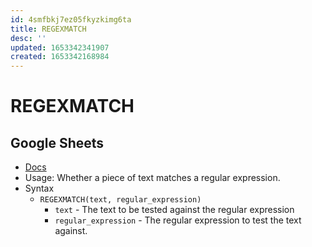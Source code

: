 ```yaml
---
id: 4smfbkj7ez05fkyzkimg6ta
title: REGEXMATCH
desc: ''
updated: 1653342341907
created: 1653342168984
---
```

# REGEXMATCH

## Google Sheets

- [Docs](https://support.google.com/docs/answer/3098292?hl=en)
- Usage: Whether a piece of text matches a regular expression.
- Syntax
    - `REGEXMATCH(text, regular_expression)`
        - `text` - The text to be tested against the regular expression
        - `regular_expression` - The regular expression to test the text against.